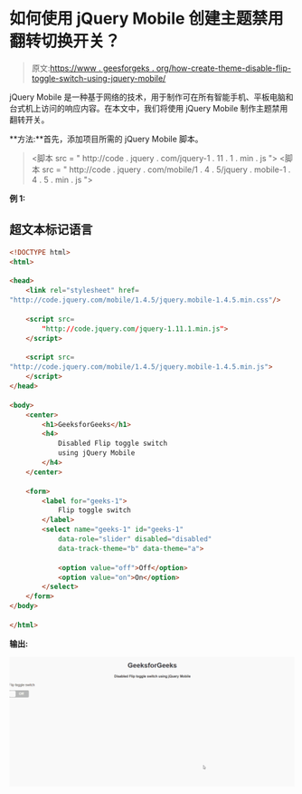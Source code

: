 # 如何使用 jQuery Mobile 创建主题禁用翻转切换开关？

> 原文:[https://www . geesforgeks . org/how-create-theme-disable-flip-toggle-switch-using-jquery-mobile/](https://www.geeksforgeeks.org/how-to-create-theme-disable-flip-toggle-switch-using-jquery-mobile/)

jQuery Mobile 是一种基于网络的技术，用于制作可在所有智能手机、平板电脑和台式机上访问的响应内容。在本文中，我们将使用 jQuery Mobile 制作主题禁用翻转开关。

**方法:**首先，添加项目所需的 jQuery Mobile 脚本。

> <link rel="”stylesheet”" href="”http://code.jquery.com/mobile/1.4.5/jquery.mobile-1.4.5.min.css”">
> <脚本 src = " http://code . jquery . com/jquery-1 . 11 . 1 . min . js "></脚本>
> <脚本 src = " http://code . jquery . com/mobile/1 . 4 . 5/jquery . mobile-1 . 4 . 5 . min . js "></脚本>

**例 1:**

## 超文本标记语言

```html
<!DOCTYPE html> 
<html> 

<head>
    <link rel="stylesheet" href=
"http://code.jquery.com/mobile/1.4.5/jquery.mobile-1.4.5.min.css"/>

    <script src=
        "http://code.jquery.com/jquery-1.11.1.min.js">
    </script>

    <script src=
"http://code.jquery.com/mobile/1.4.5/jquery.mobile-1.4.5.min.js">
    </script>
</head>

<body> 
    <center>
        <h1>GeeksforGeeks</h1>
        <h4>
            Disabled Flip toggle switch 
            using jQuery Mobile
        </h4>
    </center>

    <form>
        <label for="geeks-1">
            Flip toggle switch
        </label>
        <select name="geeks-1" id="geeks-1" 
            data-role="slider" disabled="disabled"
            data-track-theme="b" data-theme="a">

            <option value="off">Off</option>
            <option value="on">On</option>
        </select>
    </form>
</body> 

</html>
```

**输出:**

![](img/ba11ba1418ff1fc9c37b07b2b337c122.png)